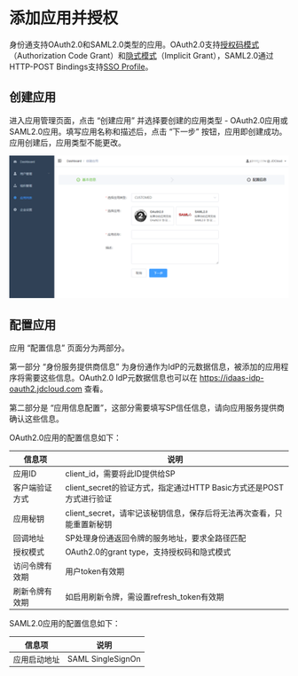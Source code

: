 # 添加应用并授权

身份通支持OAuth2.0和SAML2.0类型的应用。OAuth2.0支持[授权码模式](https://tools.ietf.org/html/rfc6749#page-24)（Authorization Code Grant）和[隐式模式](https://tools.ietf.org/html/rfc6749#page-31)（Implicit Grant），SAML2.0通过HTTP-POST Bindings支持[SSO Profile](https://docs.oasis-open.org/security/saml/v2.0/saml-profiles-2.0-os.pdf)。

## 创建应用

进入应用管理页面，点击 “创建应用” 并选择要创建的应用类型 - OAuth2.0应用或SAML2.0应用。填写应用名称和描述后，点击 “下一步” 按钮，应用即创建成功。应用创建后，应用类型不能更改。

![创建应用](../../../../image/IDaaS/create-app-0.png)

## 配置应用

应用 “配置信息” 页面分为两部分。

第一部分 “身份服务提供商信息” 为身份通作为IdP的元数据信息，被添加的应用程序将需要这些信息。OAuth2.0 IdP元数据信息也可以在 https://idaas-idp-oauth2.jdcloud.com 查看。

第二部分是 “应用信息配置”，这部分需要填写SP信任信息，请向应用服务提供商确认这些信息。

OAuth2.0应用的配置信息如下：

| 信息项 | 说明 |
|-------|------|
| 应用ID | client_id，需要将此ID提供给SP |
| 客户端验证方式 | client_secret的验证方式，指定通过HTTP Basic方式还是POST方式进行验证 |
| 应用秘钥 | client_secret，请牢记该秘钥信息，保存后将无法再次查看，只能重置新秘钥 |
| 回调地址 | SP处理身份通返回令牌的服务地址，要求全路径匹配 |
| 授权模式 | OAuth2.0的grant type，支持授权码和隐式模式 |
| 访问令牌有效期 | 用户token有效期 |
| 刷新令牌有效期 | 如启用刷新令牌，需设置refresh_token有效期 |

SAML2.0应用的配置信息如下：

| 信息项 | 说明 |
|-------|------|
| 应用启动地址 | SAML SingleSignOn
